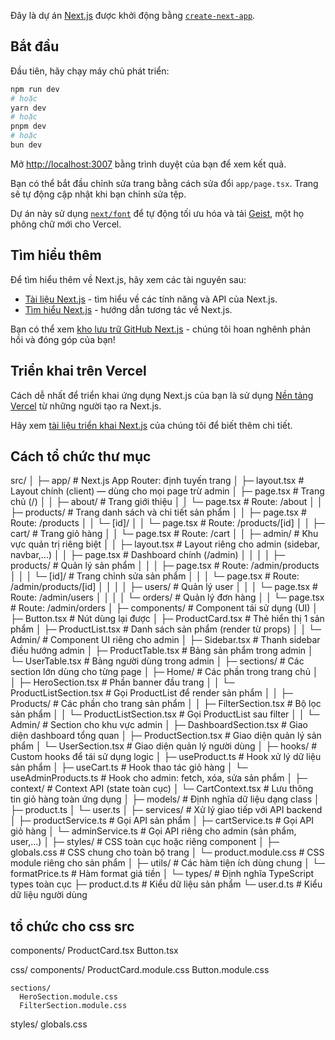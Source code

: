 Đây là dự án [Next.js](https://nextjs.org) được khởi động bằng [`create-next-app`](https://nextjs.org/docs/app/api-reference/cli/create-next-app).

## Bắt đầu

Đầu tiên, hãy chạy máy chủ phát triển:

```bash
npm run dev
# hoặc
yarn dev
# hoặc
pnpm dev
# hoặc 
bun dev
```

Mở [http://localhost:3007](http://localhost:3007) bằng trình duyệt của bạn để xem kết quả.

Bạn có thể bắt đầu chỉnh sửa trang bằng cách sửa đổi `app/page.tsx`. Trang sẽ tự động cập nhật khi bạn chỉnh sửa tệp.

Dự án này sử dụng [`next/font`](https://nextjs.org/docs/app/building-your-application/optimizing/fonts) để tự động tối ưu hóa và tải [Geist](https://vercel.com/font), một họ phông chữ mới cho Vercel.

## Tìm hiểu thêm

Để tìm hiểu thêm về Next.js, hãy xem các tài nguyên sau:

- [Tài liệu Next.js](https://nextjs.org/docs) - tìm hiểu về các tính năng và API của Next.js.
- [Tìm hiểu Next.js](https://nextjs.org/learn) - hướng dẫn tương tác về Next.js.

Bạn có thể xem [kho lưu trữ GitHub Next.js](https://github.com/vercel/next.js) - chúng tôi hoan nghênh phản hồi và đóng góp của bạn!

## Triển khai trên Vercel

Cách dễ nhất để triển khai ứng dụng Next.js của bạn là sử dụng [Nền tảng Vercel](https://vercel.com/new?utm_medium=default-template&filter=next.js&utm_source=create-next-app&utm_campaign=create-next-app-readme) từ những người tạo ra Next.js.

Hãy xem [tài liệu triển khai Next.js](https://nextjs.org/docs/app/building-your-application/deploying) của chúng tôi để biết thêm chi tiết.


## Cách tổ chức thư mục
src/
│
├─ app/                                # Next.js App Router: định tuyến trang
│  ├─ layout.tsx                       # Layout chính (client) — dùng cho mọi page trừ admin
│  ├─ page.tsx                         # Trang chủ (/)
│
│  ├─ about/                           # Trang giới thiệu
│  │  └─ page.tsx                      # Route: /about
│
│  ├─ products/                        # Trang danh sách và chi tiết sản phẩm
│  │  ├─ page.tsx                      # Route: /products
│  │  └─ [id]/
│  │     └─ page.tsx                   # Route: /products/[id]
│
│  ├─ cart/                            # Trang giỏ hàng
│  │  └─ page.tsx                      # Route: /cart
│
│  ├─ admin/                           # Khu vực quản trị riêng biệt
│  │  ├─ layout.tsx                    # Layout riêng cho admin (sidebar, navbar,…)
│  │  ├─ page.tsx                      # Dashboard chính (/admin)
│  │
│  │  ├─ products/                     # Quản lý sản phẩm
│  │  │  ├─ page.tsx                   # Route: /admin/products
│  │  │  └─ [id]/                      # Trang chỉnh sửa sản phẩm
│  │  │     └─ page.tsx                # Route: /admin/products/[id]
│  │
│  │  ├─ users/                        # Quản lý user
│  │  │  └─ page.tsx                   # Route: /admin/users
│  │
│  │  └─ orders/                       # Quản lý đơn hàng
│  │     └─ page.tsx                   # Route: /admin/orders
│
├─ components/                         # Component tái sử dụng (UI)
│  ├─ Button.tsx                       # Nút dùng lại được
│  ├─ ProductCard.tsx                  # Thẻ hiển thị 1 sản phẩm
│  ├─ ProductList.tsx                  # Danh sách sản phẩm (render từ props)
│
│  └─ Admin/                           # Component UI riêng cho admin
│     ├─ Sidebar.tsx                   # Thanh sidebar điều hướng admin
│     ├─ ProductTable.tsx              # Bảng sản phẩm trong admin
│     └─ UserTable.tsx                 # Bảng người dùng trong admin
│
├─ sections/                           # Các section lớn dùng cho từng page
│  ├─ Home/                            # Các phần trong trang chủ
│  │  ├─ HeroSection.tsx               # Phần banner đầu trang
│  │  └─ ProductListSection.tsx        # Gọi ProductList để render sản phẩm
│
│  ├─ Products/                        # Các phần cho trang sản phẩm
│  │  ├─ FilterSection.tsx             # Bộ lọc sản phẩm
│  │  └─ ProductListSection.tsx        # Gọi ProductList sau filter
│
│  └─ Admin/                           # Section cho khu vực admin
│     ├─ DashboardSection.tsx          # Giao diện dashboard tổng quan
│     ├─ ProductSection.tsx            # Giao diện quản lý sản phẩm
│     └─ UserSection.tsx               # Giao diện quản lý người dùng
│
├─ hooks/                              # Custom hooks để tái sử dụng logic
│  ├─ useProduct.ts                    # Hook xử lý dữ liệu sản phẩm
│  ├─ useCart.ts                       # Hook thao tác giỏ hàng
│  └─ useAdminProducts.ts              # Hook cho admin: fetch, xóa, sửa sản phẩm
│
├─ context/                            # Context API (state toàn cục)
│  └─ CartContext.tsx                  # Lưu thông tin giỏ hàng toàn ứng dụng
│
├─ models/                             # Định nghĩa dữ liệu dạng class
│  ├─ product.ts
│  └─ user.ts
│
├─ services/                           # Xử lý giao tiếp với API backend
│  ├─ productService.ts                # Gọi API sản phẩm
│  ├─ cartService.ts                   # Gọi API giỏ hàng
│  └─ adminService.ts                  # Gọi API riêng cho admin (sản phẩm, user,...)
│
├─ styles/                             # CSS toàn cục hoặc riêng component
│  ├─ globals.css                      # CSS chung cho toàn bộ trang
│  └─ product.module.css               # CSS module riêng cho sản phẩm
│
├─ utils/                              # Các hàm tiện ích dùng chung
│  └─ formatPrice.ts                   # Hàm format giá tiền
│
└─ types/                              # Định nghĩa TypeScript types toàn cục
   ├─ product.d.ts                     # Kiểu dữ liệu sản phẩm
   └─ user.d.ts                        # Kiểu dữ liệu người dùng





## tổ chức cho css src
  components/
    ProductCard.tsx
    Button.tsx

  css/
    components/
      ProductCard.module.css
      Button.module.css

    sections/
      HeroSection.module.css
      FilterSection.module.css

  styles/
    globals.css

